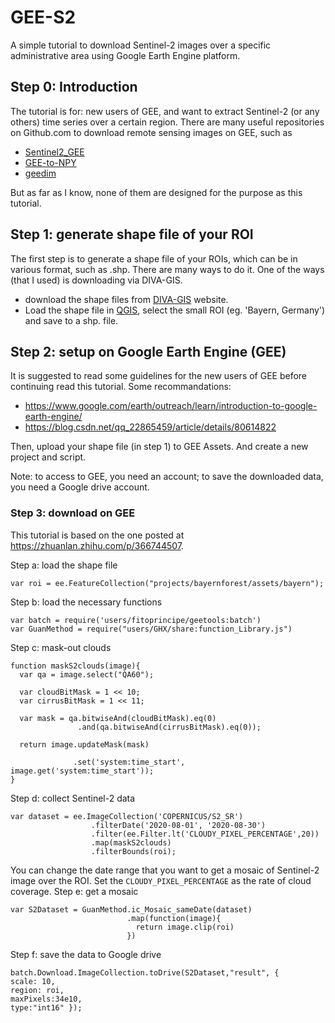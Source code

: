 # GEE-S2
A simple tutorial to download Sentinel-2 images over a specific administrative area using Google Earth Engine platform.

## Step 0: Introduction
The tutorial is for: new users of GEE, and want to extract Sentinel-2 (or any others) time series over a certain region.
There are many useful repositories on Github.com to download remote sensing images on GEE, such as 

- [Sentinel2_GEE](https://github.com/asifatharuna/Sentinel2_GEE?tab=readme-ov-file)
- [GEE-to-NPY](https://github.com/ellaampy/GEE-to-NPY/tree/master)
- [geedim](https://github.com/leftfield-geospatial/geedim)

But as far as I know, none of them are designed for the purpose as this tutorial.

## Step 1: generate shape file of your ROI
The first step is to generate a shape file of your ROIs, which can be in various format, such as .shp. 
There are many ways to do it. One of the ways (that I used) is downloading via DIVA-GIS.

- download the shape files from [DIVA-GIS](https://diva-gis.org/) website.
- Load the shape file in [QGIS](https://qgis.org/de/site/), select the small ROI (eg. 'Bayern, Germany') and save to a shp. file.

## Step 2: setup on Google Earth Engine (GEE)
It is suggested to read some guidelines for the new users of GEE before continuing read this tutorial. Some recommandations:

- https://www.google.com/earth/outreach/learn/introduction-to-google-earth-engine/
- https://blog.csdn.net/qq_22865459/article/details/80614822

Then, upload your shape file (in step 1) to GEE Assets. And create a new project and script.

Note: to access to GEE, you need an account; to save the downloaded data, you need a Google drive account.

### Step 3: download on GEE
This tutorial is based on the one posted at https://zhuanlan.zhihu.com/p/366744507.

Step a: load the shape file
```
var roi = ee.FeatureCollection("projects/bayernforest/assets/bayern");
```
Step b: load the necessary functions
```
var batch = require('users/fitoprincipe/geetools:batch')
var GuanMethod = require("users/GHX/share:function_Library.js")
```
Step c: mask-out clouds
```
function maskS2clouds(image){
  var qa = image.select("QA60");
  
  var cloudBitMask = 1 << 10;
  var cirrusBitMask = 1 << 11;
  
  var mask = qa.bitwiseAnd(cloudBitMask).eq(0)
               .and(qa.bitwiseAnd(cirrusBitMask).eq(0));
  
  return image.updateMask(mask)
         
              .set('system:time_start', image.get('system:time_start'));
}
```
Step d: collect Sentinel-2 data
```
var dataset = ee.ImageCollection('COPERNICUS/S2_SR') 
                  .filterDate('2020-08-01', '2020-08-30')
                  .filter(ee.Filter.lt('CLOUDY_PIXEL_PERCENTAGE',20)) 
                  .map(maskS2clouds)
                  .filterBounds(roi); 
```
You can change the date range that you want to get a mosaic of Sentinel-2 image over the ROI. 
Set the `CLOUDY_PIXEL_PERCENTAGE` as the rate of cloud coverage.
Step e: get a mosaic
```
var S2Dataset = GuanMethod.ic_Mosaic_sameDate(dataset)
                          .map(function(image){
                            return image.clip(roi)
                          })
```
Step f: save the data to Google drive
```
batch.Download.ImageCollection.toDrive(S2Dataset,"result", {
scale: 10,
region: roi,          
maxPixels:34e10,          
type:"int16" });
```